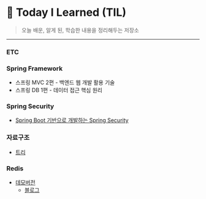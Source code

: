 # :memo: Today I Learned (TIL)
> 오늘 배운, 알게 된, 학습한 내용을 정리해두는 저장소
***
### ETC

### Spring Framework
* 스프링 MVC 2편 - 백엔드 웹 개발 활용 기술
* 스프링 DB 1편 - 데이터 접근 핵심 원리

### Spring Security
* [Spring Boot 기반으로 개발하는 Spring Security](https://github.com/hj20220908/core-spring-security)

### 자료구조
* [트리](https://velog.io/@hj20220908/%EC%9E%90%EB%A3%8C%EA%B5%AC%EC%A1%B0-%ED%8A%B8%EB%A6%AC)

### Redis
* [데모버전](https://github.com/hj20220908/demo-redis)
  * [블로그](https://velog.io/@hj20220908/Redis-%EC%84%A4%EC%B9%98-%EB%B0%8F-%EC%82%AC%EC%9A%A9%EB%B2%95)

